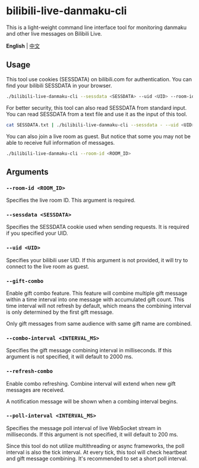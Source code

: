 # bilibili-live-danmaku-cli
This is a light-weight command line interface tool for monitoring danmaku and other live messages on Bilibili Live.

**English** | [中文](./README-zh.md)

## Usage
This tool use cookies (SESSDATA) on bilibili.com for authentication. You can find your bilibili SESSDATA in your browser. 
```bash
./bilibili-live-danmaku-cli --sessdata <SESSDATA> --uid <UID> --room-id <ROOM_ID>
```
For better security, this tool can also read SESSDATA from standard input. You can read SESSDATA from a text file and use it as the input of this tool.
```bash
cat SESSDATA.txt | ./bilibili-live-danmaku-cli --sessdata - --uid <UID> --room-id <ROOM_ID>
```
You can also join a live room as guest. But notice that some you may not be able to receive full information of messages.
```bash
./bilibili-live-danmaku-cli --room-id <ROOM_ID>
```

## Arguments
### `--room-id <ROOM_ID>`
Specifies the live room ID. This argument is required.

### `--sessdata <SESSDATA>`
Specifies the SESSDATA cookie used when sending requests. It is required if you specified your UID.

### `--uid <UID>`
Specifies your bilibili user UID. If this argument is not provided, it will try to connect to the live room as guest.

### `--gift-combo`
Enable gift combo feature. This feature will combine multiple gift message within a time interval into one message with accumulated gift count. This time interval will not refresh by default, which means the combining interval is only determined by the first gift message.

Only gift messages from same audience with same gift name are combined.

### `--combo-interval <INTERVAL_MS>`
Specifies the gift message combining interval in milliseconds. If this argument is not specified, it will default to 2000 ms.

### `--refresh-combo`
Enable combo refreshing. Combine interval will extend when new gift messages are received.

A notification message will be shown when a combing interval begins.

### `--poll-interval <INTERVAL_MS>`
Specifies the message poll interval of live WebSocket stream in milliseconds. If this argument is not specified, it will default to 200 ms.

Since this tool do not utilize multithreading or async frameworks, the poll interval is also the tick interval. At every tick, this tool will check heartbeat and gift message combining. It's recommended to set a short poll interval.